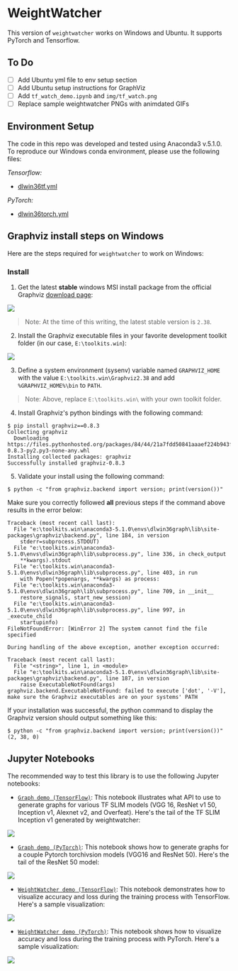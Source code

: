 # WeightWatcher
This version of `weightwatcher` works on Windows and Ubuntu. It supports PyTorch and Tensorflow.

## To Do

- [ ] Add Ubuntu yml file to env setup section
- [ ] Add Ubuntu setup instructions for GraphViz
- [ ] Add `tf_watch_demo.ipynb` and `img/tf_watch.png`
- [ ] Replace sample weightwatcher PNGs with animdated GIFs

## Environment Setup

The code in this repo was developed and tested using Anaconda3 v.5.1.0. To reproduce our Windows conda environment, please use the following files:

*Tensorflow:*
- [dlwin36tf.yml](setup/dlwin36tf170.yml) 

*PyTorch:*
- [dlwin36torch.yml](setup/dlwin36torch.yml)

## Graphviz install steps on Windows

Here are the steps required for `weightwatcher` to work on Windows:

### Install 

1. Get the latest **stable** windows MSI install package from the official Graphviz [download page](https://graphviz.gitlab.io/_pages/Download/Download_windows.html):

![](img/graphviz-win-dwnld.png)

> Note: At the time of this writing, the latest stable version is `2.38`.

2. Install the Graphviz executable files in your favorite development toolkit folder (in our case, `E:\toolkits.win`):

![](img/graphviz-win-setup.png)

3. Define a system environment (sysenv) variable named `GRAPHVIZ_HOME` with the value `E:\toolkits.win\Graphviz2.38` and add `%GRAPHVIZ_HOME%\bin` to `PATH`.

> Note: Above, replace `E:\toolkits.win\` with your own toolkit folder.

4. Install Graphviz's python bindings with the following command:

```
$ pip install graphviz==0.8.3
Collecting graphviz
  Downloading https://files.pythonhosted.org/packages/84/44/21a7fdd50841aaaef224b943f7d10df87e476e181bb926ccf859bcb53d48/graphviz-0.8.3-py2.py3-none-any.whl
Installing collected packages: graphviz
Successfully installed graphviz-0.8.3
```

5. Validate your install using the following command:

```
$ python -c "from graphviz.backend import version; print(version())"
```

Make sure you correctly followed **all** previous steps if the command above results in the error below:

```
Traceback (most recent call last):
  File "e:\toolkits.win\anaconda3-5.1.0\envs\dlwin36graph\lib\site-packages\graphviz\backend.py", line 184, in version
    stderr=subprocess.STDOUT)
  File "e:\toolkits.win\anaconda3-5.1.0\envs\dlwin36graph\lib\subprocess.py", line 336, in check_output
    **kwargs).stdout
  File "e:\toolkits.win\anaconda3-5.1.0\envs\dlwin36graph\lib\subprocess.py", line 403, in run
    with Popen(*popenargs, **kwargs) as process:
  File "e:\toolkits.win\anaconda3-5.1.0\envs\dlwin36graph\lib\subprocess.py", line 709, in __init__
    restore_signals, start_new_session)
  File "e:\toolkits.win\anaconda3-5.1.0\envs\dlwin36graph\lib\subprocess.py", line 997, in _execute_child
    startupinfo)
FileNotFoundError: [WinError 2] The system cannot find the file specified

During handling of the above exception, another exception occurred:

Traceback (most recent call last):
  File "<string>", line 1, in <module>
  File "e:\toolkits.win\anaconda3-5.1.0\envs\dlwin36graph\lib\site-packages\graphviz\backend.py", line 187, in version
    raise ExecutableNotFound(args)
graphviz.backend.ExecutableNotFound: failed to execute ['dot', '-V'], make sure the Graphviz executables are on your systems' PATH
```

If your installation was successful, the python command to display the Graphviz version should output something like this:

```
$ python -c "from graphviz.backend import version; print(version())"
(2, 38, 0)
```

## Jupyter Notebooks

The recommended way to test this library is to use the following Jupyter notebooks:

- [`Graph demo (TensorFlow)`](tf_graph_demo.ipynb): This notebook illustrates what API to use to generate graphs for various TF SLIM models (VGG 16, ResNet v1 50, Inception v1, Alexnet v2, and Overfeat). Here's the tail of the TF SLIM Inception v1 generated by weightwatcher:

![](img/inception_v1_tail.png)

- [`Graph demo (PyTorch)`](pytorch_graph_demo.ipynb): This notebook shows how to generate graphs for a couple Pytorch torchivsion models (VGG16 and ResNet 50). Here's the tail of the ResNet 50 model:

![](img/resnet_50_tail.png)

- [`WeightWatcher demo (TensorFlow)`](tf_watch_demo.ipynb): This notebook demonstrates how to visualize accuracy and loss during the training process with TensorFlow. Here's a sample visualization:

![](img/tf_watch.png)

- [`WeightWatcher demo (PyTorch)`](pytorch_watch_demo.ipynb): This notebook shows how to visualize accuracy and loss during the training process with PyTorch. Here's a sample visualization:

![](img/pytorch_watch.png)
